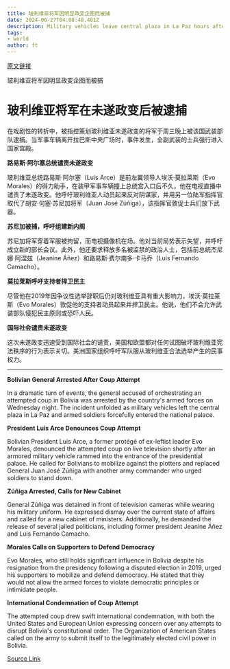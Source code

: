 ```yaml
---
title: 玻利维亚将军因明显政变企图而被捕
date: 2024-06-27T04:08:48.481Z
description: Military vehicles leave central plaza in La Paz hours after armed soldiers force their way inside
tags: 
- world
author: ft
---
```


[原文链接](https://ft.com/content/5ed0088b-7252-4687-b9dd-515360d96e63)

玻利维亚将军因明显政变企图而被捕

# 玻利维亚将军在未遂政变后被逮捕

在戏剧性的转折中，被指控策划玻利维亚未遂政变的将军于周三晚上被该国武装部队逮捕。当军事车辆离开拉巴斯中央广场时，事件发生，全副武装的士兵强行进入国家宫殿。

**路易斯·阿尔塞总统谴责未遂政变**

玻利维亚总统路易斯·阿尔塞（Luis Arce）是前左翼领导人埃沃·莫拉莱斯（Evo Morales）的得力助手，在装甲军事车辆撞上总统宫入口后不久，他在电视直播中谴责了未遂政变。他呼吁玻利维亚人动员起来反对阴谋家，并用另一位陆军指挥官取代了胡安·何塞·苏尼加将军（Juan José Zúñiga），该指挥官敦促士兵们放下武器。

**苏尼加被捕，呼吁组建新内阁**

苏尼加将军穿着军服被拘留，而电视摄像机在场。他对当前局势表示失望，并呼吁成立新的部长会议。此外，他还要求释放多名被监禁的政治人士，包括前总统杰尼娜·阿涅兹（Jeanine Áñez）和路易斯·费尔南多·卡马乔（Luis Fernando Camacho）。

**莫拉莱斯呼吁支持者捍卫民主**

尽管他在2019年因争议性选举辞职后仍对玻利维亚具有重大影响力，埃沃·莫拉莱斯（Evo Morales）敦促他的支持者动员起来并捍卫民主。他说，他们不会允许武装部队侵犯民主原则或恐吓人民。

**国际社会谴责未遂政变**

这次未遂政变迅速受到国际社会的谴责，美国和欧盟都对任何试图破坏玻利维亚宪法秩序的行为表示关切。美洲国家组织呼吁军队服从玻利维亚合法选举产生的民事权力。

---

 **Bolivian General Arrested After Coup Attempt**

In a dramatic turn of events, the general accused of orchestrating an attempted coup in Bolivia was arrested by the country's armed forces on Wednesday night. The incident unfolded as military vehicles left the central plaza in La Paz and armed soldiers forcefully entered the national palace. 

**President Luis Arce Denounces Coup Attempt**

Bolivian President Luis Arce, a former protégé of ex-leftist leader Evo Morales, denounced the attempted coup on live television shortly after an armored military vehicle rammed into the entrance of the presidential palace. He called for Bolivians to mobilize against the plotters and replaced General Juan José Zúñiga with another army commander who urged soldiers to stand down.

**Zúñiga Arrested, Calls for New Cabinet**

General Zúñiga was detained in front of television cameras while wearing his military uniform. He expressed dismay over the current state of affairs and called for a new cabinet of ministers. Additionally, he demanded the release of several jailed politicians, including former president Jeanine Áñez and Luis Fernando Camacho.

**Morales Calls on Supporters to Defend Democracy**

Evo Morales, who still holds significant influence in Bolivia despite his resignation from the presidency following a disputed election in 2019, urged his supporters to mobilize and defend democracy. He stated that they would not allow the armed forces to violate democratic principles or intimidate people.

**International Condemnation of Coup Attempt**

The attempted coup drew swift international condemnation, with both the United States and European Union expressing concern over any attempts to disrupt Bolivia's constitutional order. The Organization of American States called on the army to submit itself to the legitimately elected civil power in Bolivia.

[Source Link](https://ft.com/content/5ed0088b-7252-4687-b9dd-515360d96e63)

